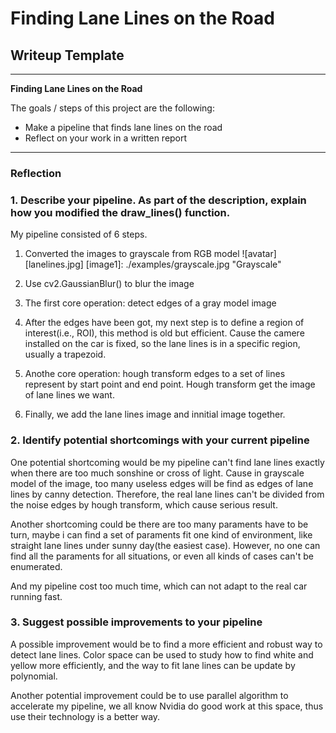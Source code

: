 # **Finding Lane Lines on the Road** 

## Writeup Template


---

**Finding Lane Lines on the Road**

The goals / steps of this project are the following:
* Make a pipeline that finds lane lines on the road
* Reflect on your work in a written report


---

### Reflection

### 1. Describe your pipeline. As part of the description, explain how you modified the draw_lines() function.

My pipeline consisted of 6 steps. 

1. Converted the images to grayscale from RGB model 
    ![avatar][lanelines.jpg]
    [image1]: ./examples/grayscale.jpg "Grayscale"
2. Use cv2.GaussianBlur() to blur the image

3. The first core operation: detect edges of a gray model image

4. After the edges have been got, my next step is to define a region of interest(i.e., ROI), this method is old but efficient. Cause the camere installed on the car is fixed, so the lane lines is in a specific region, usually a trapezoid.

5. Anothe core operation: hough transform edges to a set of lines represent by start point and end point. Hough transform get the image of lane lines we want.

6. Finally, we add the lane lines image and innitial image together. 




### 2. Identify potential shortcomings with your current pipeline


One potential shortcoming would be my pipeline can't find lane lines exactly when there are too much sonshine or cross of light. Cause in grayscale model of the image, too many useless edges will be find as edges of lane lines by canny detection. Therefore, the real lane lines can't be divided from the noise edges by hough transform, which cause serious result.

Another shortcoming could be there are too many paraments have to be turn, maybe i can find a set of paraments fit one kind of environment, like straight lane lines under sunny day(the easiest case). However, no one can find all the paraments for all situations, or even all kinds of cases can't be enumerated.

And my pipeline cost too much time, which can not adapt to the real car running fast. 


### 3. Suggest possible improvements to your pipeline

A possible improvement would be to find a more efficient and robust way to detect lane lines. Color space can be used to study how to find white and yellow more efficiently, and the way to fit lane lines can be update by polynomial.

Another potential improvement could be to use parallel algorithm to accelerate my pipeline, we all know Nvidia do good work at this space, thus use their technology is a better way.

